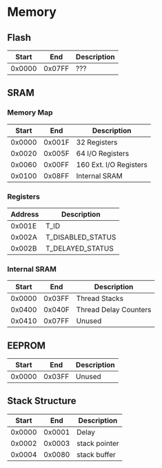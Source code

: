 # Memory
## Flash
| Start  | End    | Description |
| ------ | ------ | ----------- |
| 0x0000 | 0x07FF | ???         |

## SRAM

### Memory Map
| Start  | End    | Description            |
| ------ | ------ | ---------------------- |
| 0x0000 | 0x001F | 32 Registers           |
| 0x0020 | 0x005F | 64 I/O Registers       |
| 0x0060 | 0x00FF | 160 Ext. I/O Registers |
| 0x0100 | 0x08FF | Internal SRAM          |

### Registers

| Address | Description       |
| ------- | ----------------- |
| 0x001E  | T_ID              |
| 0x002A  | T_DISABLED_STATUS |
| 0x002B  | T_DELAYED_STATUS  |

### Internal SRAM

| Start  | End    | Description           |
| ------ | ------ | --------------------- |
| 0x0000 | 0x03FF | Thread Stacks         |
| 0x0400 | 0x040F | Thread Delay Counters |
| 0x0410 | 0x07FF | Unused                |

## EEPROM
| Start  | End    | Description |
| ------ | ------ | ----------- |
| 0x0000 | 0x03FF | Unused      |


## Stack Structure

| Start  | End    | Description           |
| ------ | ------ | --------------------- |
| 0x0000 | 0x0001 | Delay                 |
| 0x0002 | 0x0003 | stack pointer         |
| 0x0004 | 0x0080 | stack buffer          |